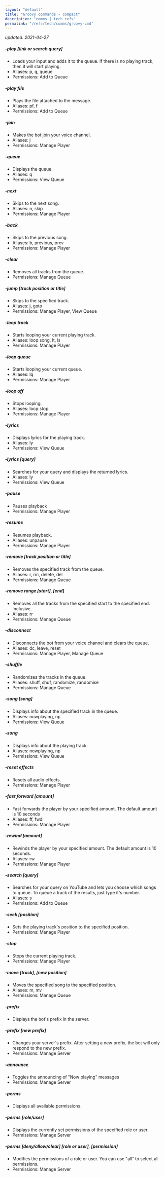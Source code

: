 ```yaml
---
layout: "default"
title: "Groovy commands - compact"
description: "comms | tech refs"
permalink: "/refs/tech/comms/groovy-cmd"
---
```


*updated: 2021-04-27*

##### -play [link or search query]
- Loads your input and adds it to the queue. If there is no playing track, then it will start playing.
- Aliases: p, q, queue
- Permissions: Add to Queue

##### -play file
- Plays the file attached to the message.
- Aliases: pf, f
- Permissions: Add to Queue

##### -join
- Makes the bot join your voice channel.
- Aliases: j
- Permissions: Manage Player

##### -queue
- Displays the queue.
- Aliases: q
- Permissions: View Queue

##### -next
- Skips to the next song.
- Aliases: n, skip
- Permissions: Manage Player

##### -back
- Skips to the previous song.
- Aliases: b, previous, prev
- Permissions: Manage Player

##### -clear
- Removes all tracks from the queue.
- Permissions: Manage Queue

##### -jump [track position or title]
- Skips to the specified track.
- Aliases: j, goto
-  Permissions: Manage Player, View Queue

##### -loop track
- Starts looping your current playing track.
- Aliases: loop song, lt, ls
- Permissions: Manage Player

##### -loop queue
- Starts looping your current queue.
- Aliases: lq
- Permissions: Manage Player

##### -loop off
- Stops looping.
- Aliases: loop stop
- Permissions: Manage Player

##### -lyrics
- Displays lyrics for the playing track.
- Aliases: ly
- Permissions: View Queue

##### -lyrics [query]
- Searches for your query and displays the returned lyrics.
- Aliases: ly
- Permissions: View Queue

##### -pause
- Pauses playback
- Permissions: Manage Player

##### -resume
- Resumes playback.
- Aliases: unpause
- Permissions: Manage Player

##### -remove [track position or title]
- Removes the specified track from the queue.
- Aliases: r, rm, delete, del
- Permissions: Manage Queue

##### -remove range [start], [end]
- Removes all the tracks from the specified start to the specified end. Inclusive.
- Aliases: rr
- Permissions: Manage Queue

##### -disconnect
- Disconnects the bot from your voice channel and clears the queue.
- Aliases: dc, leave, reset
- Permissions: Manage Player, Manage Queue

##### -shuffle
- Randomizes the tracks in the queue.
- Aliases: shuff, shuf, randomize, randomise
- Permissions: Manage Queue

 ##### -song [song]
- Displays info about the specified track in the queue.
- Aliases: nowplaying, np
- Permissions: View Queue

##### -song
- Displays info about the playing track.
- Aliases: nowplaying, np
- Permissions: View Queue

##### -reset effects
- Resets all audio effects.
- Permissions: Manage Player

#####  -fast forward [amount]
- Fast forwards the player by your specified amount. The default amount is 10 seconds
- Aliases: ff, fwd
- Permissions: Manage Player

##### -rewind [amount]
- Rewinds the player by your specified amount. The default amount is 10 seconds.
- Aliases: rw
- Permissions: Manage Player

##### -search [query]
- Searches for your query on YouTube and lets you choose which songs to queue. To queue a track of the results, just type it's number.
- Aliases: s
- Permissions: Add to Queue

##### -seek [position]
- Sets the playing track's position to the specified position.
- Permissions: Manage Player

##### -stop
- Stops the current playing track.
- Permissions: Manage Player

##### -move [track], [new position]
- Moves the specified song to the specified position.
- Aliases: m, mv
- Permissions: Manage Queue

##### -prefix
- Displays the bot's prefix in the server.

##### -prefix [new prefix]
- Changes your server's prefix. After setting a new prefix, the bot will only respond to the new prefix.
- Permissions: Manage Server

##### -announce
- Toggles the announcing of "Now playing" messages
- Permissions: Manage Server

##### -perms
- Displays all available permissions.

##### -perms [role/user]
- Displays the currently set permissions of the specified role or user.
- Permissions: Manage Server

##### -perms [deny/allow/clear] [role or user], [permission]
- Modifies the permissions of a role or user. You can use "all" to select all permissions.
- Permissions: Manage Server

